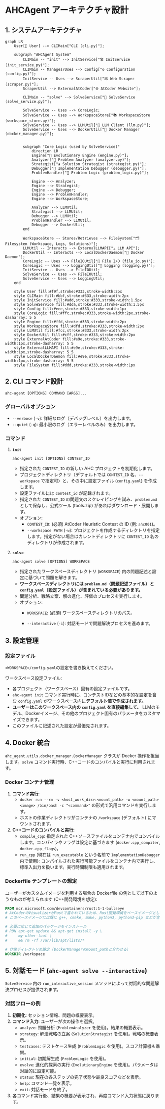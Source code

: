 # AHCAgent アーキテクチャ設計

## 1. システムアーキテクチャ

```mermaid
graph LR
    User[👨 User] --> CLIMain["CLI (cli.py)"];

    subgraph "AHCAgent System"
        CLIMain -- "init" --> InitService["🛠️ InitService (init_service.py)"];
        CLIMain -- Manages/Uses --> Config["⚙️ Configuration (config.py)"];
        InitService -- Uses --> ScraperUtil["🕸️ Web Scraper (scraper.py)"];
        ScraperUtil --> ExternalAtCoder["🌐 AtCoder Website"];

        CLIMain -- "solve" --> SolveService["🚀 SolveService (solve_service.py)"];

        SolveService -- Uses --> CoreLogic;
        SolveService -- Uses --> WorkspaceStore["📚 WorkspaceStore (workspace_store.py)"];
        SolveService -- Uses --> LLMUtil["🤖 LLM Client (llm.py)"];
        SolveService -- Uses --> DockerUtil["🐳 Docker Manager (docker_manager.py)"];


        subgraph "Core Logic (used by SolveService)"
            direction LR
            Engine["🧠 Evolutionary Engine (engine.py)"];
            Analyzer["🧩 Problem Analyzer (analyzer.py)"];
            Strategist["♟️ Solution Strategist (strategist.py)"];
            Debugger["🐞 Implementation Debugger (debugger.py)"];
            ProblemHandler["📐 Problem Logic (problem_logic.py)"];

            Engine --> Analyzer;
            Engine --> Strategist;
            Engine --> Debugger;
            Engine --> ProblemHandler;
            Engine --> WorkspaceStore;

            Analyzer --> LLMUtil;
            Strategist --> LLMUtil;
            Debugger --> LLMUtil;
            ProblemHandler --> LLMUtil;
            Debugger --> DockerUtil;
        end

        WorkspaceStore -- Stores/Retrieves --> FileSystem["🗂️ Filesystem (Workspace, Logs, Solutions)"];
        LLMUtil -- Interacts --> ExternalLLMAPI["☁️ LLM API"];
        DockerUtil -- Interacts --> LocalDockerDaemon["🐳 Docker Daemon"];
        CoreLogic -- Uses --> FileIOUtil["📄 File I/O (file_io.py)"];
        CoreLogic -- Uses --> LoggingUtil["📜 Logging (logging.py)"];
        InitService -- Uses --> FileIOUtil;
        SolveService -- Uses --> FileIOUtil;
        SolveService -- Uses --> LoggingUtil;
    end

    style User fill:#f9f,stroke:#333,stroke-width:2px
    style CLIMain fill:#bbf,stroke:#333,stroke-width:2px
    style InitService fill:#add,stroke:#333,stroke-width:1.5px
    style SolveService fill:#dda,stroke:#333,stroke-width:1.5px
    style Config fill:#eee,stroke:#333,stroke-width:1px
    style CoreLogic fill:#ffc,stroke:#333,stroke-width:2px,stroke-dasharray: 5 5
    style Engine fill:#ffd,stroke:#333,stroke-width:2px
    style WorkspaceStore fill:#dfd,stroke:#333,stroke-width:2px
    style LLMUtil fill:#fcc,stroke:#333,stroke-width:2px
    style DockerUtil fill:#cff,stroke:#333,stroke-width:2px
    style ExternalAtCoder fill:#e9e,stroke:#333,stroke-width:1px,stroke-dasharray: 5 5
    style ExternalLLMAPI fill:#e9e,stroke:#333,stroke-width:1px,stroke-dasharray: 5 5
    style LocalDockerDaemon fill:#e9e,stroke:#333,stroke-width:1px,stroke-dasharray: 5 5
    style FileSystem fill:#ddd,stroke:#333,stroke-width:1px
```


## 2. CLI コマンド設計

```
ahc-agent [OPTIONS] COMMAND [ARGS]...
```

### グローバルオプション

-   `--verbose` (`-v`): 詳細なログ（デバッグレベル）を出力します。
-   `--quiet` (`-q`): 最小限のログ（エラーレベルのみ）を出力します。

### コマンド

1.  **`init`**

    ```
    ahc-agent init [OPTIONS] CONTEST_ID
    ```

    -   指定された `CONTEST_ID` の新しい AHC プロジェクトを初期化します。
    -   プロジェクトディレクトリ（デフォルトでは `CONTEST_ID` 名、`--workspace` で指定可）と、その中に設定ファイル (`config.yaml`) を作成します。
    -   設定ファイルには `contest_id` が記録されます。
    -   指定された `CONTEST_ID` の問題文のスクレイピングを試み、`problem.md` として保存し、公式ツール (tools.zip) があればダウンロード・展開します。
    -   オプション:
        -   `CONTEST_ID`: (必須) AtCoder Heuristic Contest の ID (例: `ahc001`)。
        -   `--workspace PATH` (`-w`): プロジェクトを作成するディレクトリを指定します。指定がない場合はカレントディレクトリに `CONTEST_ID` 名のディレクトリが作成されます。

2.  **`solve`**

    ```
    ahc-agent solve [OPTIONS] WORKSPACE
    ```

    -   指定されたワークスペースディレクトリ (`WORKSPACE`) 内の問題記述と設定に基づいて問題を解きます。
    -   **ワークスペースディレクトリには `problem.md`（問題記述ファイル）と `config.yaml`（設定ファイル）が含まれている必要があります。**
    -   問題分析、戦略立案、解の進化、評価のプロセスを実行します。
    -   オプション:
        -   `WORKSPACE`: (必須) ワークスペースディレクトリのパス。

        -   `--interactive` (`-i`): 対話モードで問題解決プロセスを進めます。


## 3. 設定管理

### 設定ファイル

`<WORKSPACE>/config.yaml`の設定を書き換えてください。

ワークスペース設定ファイル:
  * 各プロジェクト（ワークスペース）固有の設定ファイルです。
  * `ahc-agent init` コマンド実行時に、コンテストIDなどの基本的な設定を含む `config.yaml` がワークスペース内に**デフォルト値で作成されます。**
  * **ユーザーはこのワークスペース内の `config.yaml` を直接編集して、** LLMのモデル、Dockerイメージ、その他のプロジェクト固有のパラメータをカスタマイズできます。
  * このファイルに記述された設定が最優先されます。


## 4. Docker 統合

`ahc_agent.utils.docker_manager.DockerManager` クラスが Docker 操作を担当します。`solve` コマンド実行時、C++コードのコンパイルと実行に利用されます。

### Docker コンテナ管理

1.  **コマンド実行**:
    -   `docker run --rm -v <host_work_dir>:<mount_path> -w <mount_path> <image> /bin/bash -c "<command>"` の形式で汎用コマンドを実行します。
    -   ホストの作業ディレクトリがコンテナの `/workspace` (デフォルト) にマウントされます。
2.  **C++コードのコンパイルと実行**:
    -   `compile_cpp`: 指定された C++ソースファイルをコンテナ内でコンパイルします。コンパイラやフラグは設定に基づきます (`docker.cpp_compiler`, `docker.cpp_flags`)。
    -   `run_cpp` (現在は `run_executable` という名前で `ImplementationDebugger` 内で使用): コンパイルされた実行可能ファイルをコンテナ内で実行し、標準入出力を扱います。実行時間制限も適用されます。

### Dockerfile テンプレートの想定

ユーザーがカスタムイメージを利用する場合の Dockerfile の例として以下のようなものが考えられます (C++開発環境を想定):

```dockerfile
FROM mcr.microsoft.com/devcontainers/rust:1-1-bullseye
# AtCoderのVisualizerがRustで書かれているため、Rust開発環境をベースイメージとしています
# このベースイメージには既に g++, cmake, make, python3, python3-pip などが含まれていることが多い

# 必要に応じて追加のパッケージをインストール
# RUN apt-get update && apt-get install -y \
#     my-other-tool \
#     && rm -rf /var/lib/apt/lists/*

# 作業ディレクトリの設定 (DockerManagerのmount_pathと合わせる)
WORKDIR /workspace
```

## 5. 対話モード (`ahc-agent solve --interactive`)

`SolveService` 内の `run_interactive_session` メソッドによって対話的な問題解決プロセスが提供されます。

### 対話フローの例

1.  **初期化**: セッション情報、問題の概要表示。
2.  **コマンド入力**: ユーザーが次の操作を選択。
    -   `analyze`: 問題分析 (`ProblemAnalyzer` を使用)。結果の概要表示。
    -   `strategy`: 解法戦略の立案 (`SolutionStrategist` を使用)。戦略の概要表示。
    -   `testcases`: テストケース生成 (`ProblemLogic` を使用)。スコア計算機も準備。
    -   `initial`: 初期解生成 (`ProblemLogic` を使用)。
    -   `evolve`: 進化的探索の実行 (`EvolutionaryEngine` を使用)。パラメータは対話的に設定可能。
    -   `status`: 現在の各ステップの完了状態や最良スコアなどを表示。
    -   `help`: コマンド一覧を表示。
    -   `exit`: 対話モードを終了。
3.  各コマンド実行後、結果の概要が表示され、再度コマンド入力状態に戻ります。
